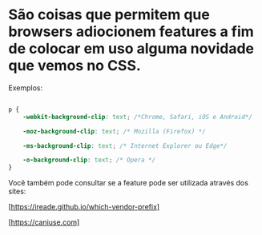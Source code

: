 # São coisas que permitem que browsers adiocionem features a fim de colocar em uso alguma novidade que vemos no CSS.

Exemplos:
```css

p {
	-webkit-background-clip: text; /*Chrome, Safari, iOS e Android*/

	-moz-background-clip: text; /* Mozilla (Firefox) */

	-ms-background-clip: text; /* Internet Explorer ou Edge*/

	-o-background-clip: text; /* Opera */
}
```
Você também pode consultar se a feature pode ser utilizada através dos sites:

[https://ireade.github.io/which-vendor-prefix]

[https://caniuse.com]